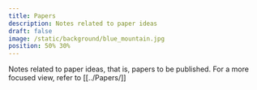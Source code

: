```yaml
---
title: Papers
description: Notes related to paper ideas
draft: false
image: /static/background/blue_mountain.jpg
position: 50% 30%
---
```


Notes related to paper ideas, that is, papers to be published.
For a more focused view, refer to [[../Papers/]]
